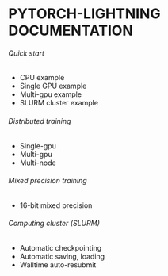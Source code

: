 # PYTORCH-LIGHTNING DOCUMENTATION

###### Quick start
- CPU example   
- Single GPU example   
- Multi-gpu example 
- SLURM cluster example      


###### Distributed training
- Single-gpu      
- Multi-gpu      
- Multi-node   


###### Mixed precision training
- 16-bit mixed precision

###### Computing cluster (SLURM)
- Automatic checkpointing   
- Automatic saving, loading   
- Walltime auto-resubmit   
